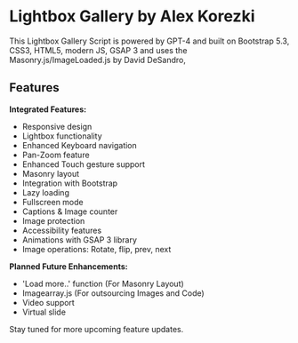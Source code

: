 # Lightbox Gallery by Alex Korezki

This Lightbox Gallery Script is powered by GPT-4 and built on Bootstrap 5.3, CSS3, HTML5, modern JS, GSAP 3 and uses the Masonry.js/ImageLoaded.js by David DeSandro,

## Features

**Integrated Features:**

- Responsive design
- Lightbox functionality
- Enhanced Keyboard navigation 
- Pan-Zoom feature
- Enhanced Touch gesture support
- Masonry layout
- Integration with Bootstrap
- Lazy loading
- Fullscreen mode
- Captions & Image counter
- Image protection
- Accessibility features
- Animations with GSAP 3 library
- Image operations: Rotate, flip, prev, next

**Planned Future Enhancements:**

- 'Load more..' function (For Masonry Layout)
- Imagearray.js (For outsourcing Images and Code)
- Video support
- Virtual slide

Stay tuned for more upcoming feature updates.
